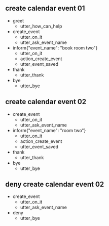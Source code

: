 ## create calendar event 01
* greet
    - utter_how_can_help
* create_event
    - utter_on_it
    - utter_ask_event_name
* inform{"event_name": "book room two"}
    - utter_on_it
    - action_create_event
    - utter_event_saved
* thank
    - utter_thank
* bye
    - utter_bye


## create calendar event 02
* create_event
    - utter_on_it
    - utter_ask_event_name
* inform{"event_name": "room two"}
    - utter_on_it
    - action_create_event
    - utter_event_saved
* thank
    - utter_thank
* bye
    - utter_bye


## deny create calendar event 02
* create_event
    - utter_on_it
    - utter_ask_event_name
* deny
    - utter_bye
